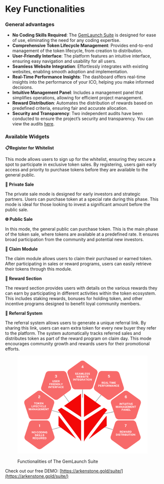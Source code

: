# Key Functionalities

### General advantages

* **No Coding Skills Required**: The [GemLaunch Suite](https://arkenstone.gold/suite/) is designed for ease of use, eliminating the need for any coding expertise.
* **Comprehensive Token Lifecycle Management**: Provides end-to-end management of the token lifecycle, from creation to distribution.
* **User-Friendly Interface**: The platform features an intuitive interface, ensuring easy navigation and usability for all users.
* **Seamless Website Integration**: Effortlessly integrates with existing websites, enabling smooth adoption and implementation.
* **Real-Time Performance Insights**: The dashboard offers real-time insights into the performance of your ICO, helping you make informed decisions.
* **Intuitive Management Panel**: Includes a management panel that simplifies operations, allowing for efficient project management.
* **Reward Distribution**: Automates the distribution of rewards based on predefined criteria, ensuring fair and accurate allocation.
* **Security and Transparency**: Two independent audits have been conducted to ensure the project’s security and transparency. You can view the audits [here](https://arkenstone.gold/#audit).

### Available Widgets

**📋Register for Whitelist**

This mode allows users to sign up for the whitelist, ensuring they secure a spot to participate in exclusive token sales. By registering, users gain early access and priority to purchase tokens before they are available to the general public.

**💼 Private Sale**

The private sale mode is designed for early investors and strategic partners. Users can purchase  token at a special rate during this phase. This mode is ideal for those looking to invest a significant amount before the public sale.

**🌐 Public Sale**

In this mode, the general public can purchase token. This is the main phase of the token sale, where tokens are available at a predefined rate. It ensures broad participation from the community and potential new investors.

**🏅 Claim Module**

The claim module allows users to claim their purchased or earned token. After participating in sales or reward programs, users can easily retrieve their tokens through this module.

**🎁 Reward Section**

The reward section provides users with details on the various rewards they can earn by participating in different activities within the token ecosystem. This includes staking rewards, bonuses for holding token, and other incentive programs designed to benefit loyal community members.

**🔗 Referral System**

The referral system allows users to generate a unique referral link. By sharing this link, users can earn extra token for every new buyer they refer to the platform. The system automatically tracks referred sales and distributes token as part of the reward program on claim day. This mode encourages community growth and rewards users for their promotional efforts.

<figure><img src="../.gitbook/assets/7 functionalities.png" alt=""><figcaption><p>Functionalities of The GemLaunch Suite</p></figcaption></figure>

Check out our free DEMO: [https://arkenstone.gold/suite/](https://arkenstone.gold/suite/)
